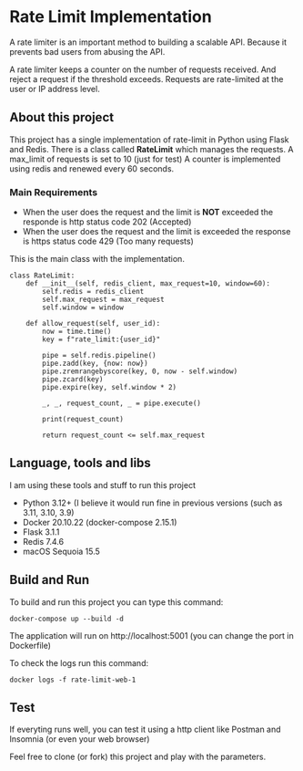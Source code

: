 # Rate Limit Implementation

A rate limiter is an important method to building a scalable API. Because it prevents bad users from abusing the API.

A rate limiter keeps a counter on the number of requests received. And reject a request if the threshold exceeds. Requests are rate-limited at the user or IP address level.

## About this project

This project has a single implementation of rate-limit in Python using Flask and Redis.
There is a class called **RateLimit** which manages the requests. A max_limit of requests is set to 10 (just for test)
A counter is implemented using redis and renewed every 60 seconds.

### Main Requirements

 - When the user does the request and the limit is **NOT** exceeded the responde is http status code 202 (Accepted)
 - When the user does the request and the limit is exceeded the response is https status code 429 (Too many requests)

This is the main class with the implementation.

```
class RateLimit:
    def __init__(self, redis_client, max_request=10, window=60):
        self.redis = redis_client
        self.max_request = max_request
        self.window = window

    def allow_request(self, user_id):
        now = time.time()
        key = f"rate_limit:{user_id}"

        pipe = self.redis.pipeline()
        pipe.zadd(key, {now: now})
        pipe.zremrangebyscore(key, 0, now - self.window)
        pipe.zcard(key)
        pipe.expire(key, self.window * 2)

        _, _, request_count, _ = pipe.execute()

        print(request_count)

        return request_count <= self.max_request
```

## Language, tools and libs

I am using these tools and stuff to run this project

 - Python 3.12+ (I believe it would run fine in previous versions (such as 3.11, 3.10, 3.9)
 - Docker 20.10.22 (docker-compose 2.15.1)
 - Flask 3.1.1
 - Redis 7.4.6
 - macOS Sequoia 15.5

## Build and Run

To build and run this project you can type this command:

```
docker-compose up --build -d
```

The application will run on http://localhost:5001 (you can change the port in Dockerfile)

To check the logs run this command:

```
docker logs -f rate-limit-web-1
```

## Test

If everyting runs well, you can test it using a http client like Postman and Insomnia (or even your web browser)

Feel free to clone (or fork) this project and play with the parameters.
